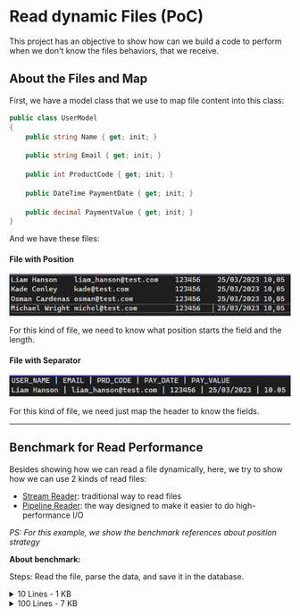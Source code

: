 # Read dynamic Files (PoC)

This project has an objective to show how can we build a code to perform when we don't know the files behaviors, that we receive.

## About the Files and Map

First, we have a model class that we use to map file content into this class:

```csharp
public class UserModel
{
    public string Name { get; init; }

    public string Email { get; init; }

    public int ProductCode { get; init; }

    public DateTime PaymentDate { get; init; }

    public decimal PaymentValue { get; init; }
}
```

And we have these files:

#### File with Position

![Position Files](https://raw.githubusercontent.com/alexalvess/poc-read-dynamic-file/main/.assets/img/position-file-sample.png)

For this kind of file, we need to know what position starts the field and the length.

#### File with Separator

![Separator Files](https://github.com/alexalvess/poc-read-dynamic-file/blob/main/.assets/img/separator-file-sample.png?raw=true)

For this kind of file, we need just map the header to know the fields.

---

## Benchmark for Read Performance

Besides showing how we can read a file dynamically, here, we try to show how we can use 2 kinds of read files:
* [Stream Reader](https://learn.microsoft.com/en-us/dotnet/api/system.io.stream?view=net-7.0): traditional way to read files
* [Pipeline Reader](https://learn.microsoft.com/en-us/dotnet/standard/io/pipelines): the way designed to make it easier to do high-performance I/O

_PS: For this example, we show the benchmark references about position strategy_

**About benchmark:**

Steps: Read the file, parse the data, and save it in the database.

<details>
<summary>10 Lines - 1 KB</summary>
    <table>
        <thead>
            <tr>
        	    <th>Strategy</th>
                <th>Mean</th>
                <th>Error</th>
                <th>Op/s</th>
            </tr>
        </thead>
        <tbody>
            <tr>
                <td>Stream</td>
                <td>275.1 ms</td>
                <td>NA</td>
                <td>3.635</td>
            </tr>
            <tr style="background: #bfffcb">
                <td>Pipe</td>
                <td>259.6 ms</td>
                <td>NA</td>
                <td>3.852</td>
            </tr>
        </tbody>
    </table>
</details>

<details>
<summary>100 Lines - 7 KB</summary>
    <table>
        <thead>
            <tr>
        	    <th>Strategy</th>
                <th>Mean</th>
                <th>Error</th>
                <th>Op/s</th>
            </tr>
        </thead>
        <tbody>
            <tr>
                <td>Stream</td>
                <td>375.8 ms</td>
                <td>NA</td>
                <td>2.661</td>
            </tr>
            <tr style="background: #bfffcb">
                <td>Pipe</td>
                <td>362.5 ms</td>
                <td>NA</td>
                <td>2.759</td>
            </tr>
        </tbody>
    </table>
</details>